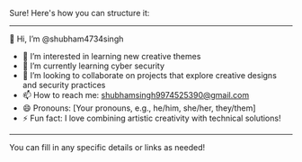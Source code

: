 Sure! Here's how you can structure it:

---

👋 Hi, I’m @shubham4734singh  
- 👀 I’m interested in learning new creative themes  
- 🌱 I’m currently learning cyber security  
- 💞️ I’m looking to collaborate on projects that explore creative designs and security practices  
- 📫 How to reach me: shubhamsingh9974525390@gmail.com
- 😄 Pronouns: [Your pronouns, e.g., he/him, she/her, they/them]  
- ⚡ Fun fact: I love combining artistic creativity with technical solutions!  

<!---  
shubham4734singh/shubham4734singh is a ✨ special ✨ repository because its `README.md` (this file) appears on your GitHub profile.  
You can click the Preview link to take a look at your changes.  
--->

---

You can fill in any specific details or links as needed!
